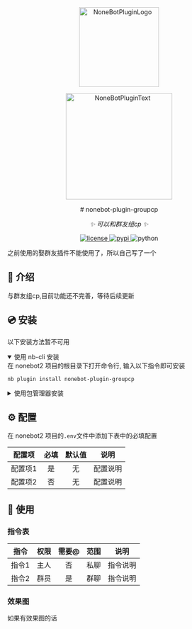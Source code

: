 <div align="center">
  <a href="https://v2.nonebot.dev/store"><img src="https://github.com/A-kirami/nonebot-plugin-template/blob/resources/nbp_logo.png" width="180" height="180" alt="NoneBotPluginLogo"></a>
  <br>
  <p><img src="https://github.com/A-kirami/nonebot-plugin-template/blob/resources/NoneBotPlugin.svg" width="240" alt="NoneBotPluginText"></p>
</div>

<div align="center">
# nonebot-plugin-groupcp

_✨ 可以和群友组cp ✨_


<a href="./LICENSE">
    <img src="https://img.shields.io/github/license/whalefall123456/nonebot-plugin-groupcp.svg" alt="license">
</a>
<a href="https://pypi.python.org/pypi/nonebot-plugin-groupcp">
    <img src="https://img.shields.io/pypi/v/nonebot-plugin-groupcp.svg" alt="pypi">
</a>
<img src="https://img.shields.io/badge/python-3.9+-blue.svg" alt="python">

</div>

之前使用的娶群友插件不能使用了，所以自己写了一个


## 📖 介绍

与群友组cp,目前功能还不完善，等待后续更新

## 💿 安装
以下安装方法暂不可用

<details open>
<summary>使用 nb-cli 安装</summary>
在 nonebot2 项目的根目录下打开命令行, 输入以下指令即可安装

    nb plugin install nonebot-plugin-groupcp

</details>

<details>
<summary>使用包管理器安装</summary>
在 nonebot2 项目的插件目录下, 打开命令行, 根据你使用的包管理器, 输入相应的安装命令

<details>
<summary>pip</summary>

    pip install nonebot-plugin-groupcp
</details>
<details>
<summary>pdm</summary>

    pdm add nonebot-plugin-groupcp
</details>
<details>
<summary>poetry</summary>

    poetry add nonebot-plugin-groupcp
</details>
<details>
<summary>conda</summary>

    conda install nonebot-plugin-groupcp
</details>

打开 nonebot2 项目根目录下的 `pyproject.toml` 文件, 在 `[tool.nonebot]` 部分追加写入

    plugins = ["nonebot_plugin_template"]

</details>

## ⚙️ 配置

在 nonebot2 项目的`.env`文件中添加下表中的必填配置

| 配置项 | 必填 | 默认值 | 说明 |
|:-----:|:----:|:----:|:----:|
| 配置项1 | 是 | 无 | 配置说明 |
| 配置项2 | 否 | 无 | 配置说明 |

## 🎉 使用
### 指令表
| 指令 | 权限 | 需要@ | 范围 | 说明 |
|:-----:|:----:|:----:|:----:|:----:|
| 指令1 | 主人 | 否 | 私聊 | 指令说明 |
| 指令2 | 群员 | 是 | 群聊 | 指令说明 |
### 效果图
如果有效果图的话

